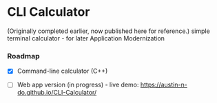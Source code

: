 # CLI Calculator
(Originally completed earlier, now published here for reference.)
simple terminal calculator - for later Application Modernization
### Roadmap
- [x] Command-line calculator (C++)
- [ ] Web app version (in progress) - live demo: https://austin-n-do.github.io/CLI-Calculator/



